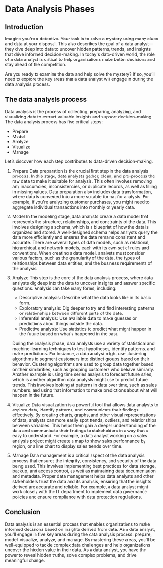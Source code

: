 # Data Analysis Phases

## Introduction
Imagine you're a detective. Your task is to solve a mystery using many clues and data at your disposal. This also describes the goal of a data analyst—they dive deep into data to uncover hidden patterns, trends, and insights that drive informed decision-making. In today's data-driven world, the role of a data analyst is critical to help organizations make better decisions and stay ahead of the competition. 

Are you ready to examine the data and help solve the mystery? If so, you’ll need to explore the key areas that a data analyst will engage in during the data analysis process.

## The data analysis process
Data analysis is the process of collecting, preparing, analyzing, and visualizing data to extract valuable insights and support decision-making. The data analysis process has five critical steps: 

- Prepare
- Model
- Analyze
- Visualize
- Manage

Let’s discover how each step contributes to data-driven decision-making.

1. Prepare
Data preparation is the crucial first step in the data analysis process. In this stage, data analysts gather, clean, and pre-process the raw data to make it suitable for analysis. This often involves removing any inaccuracies, inconsistencies, or duplicate records, as well as filling in missing values. Data preparation also includes data transformation, where data is converted into a more suitable format for analysis. For example, if you're analyzing customer purchases, you might need to aggregate individual transactions into monthly or yearly data.

2. Model
In the modeling stage, data analysts create a data model that represents the structure, relationships, and constraints of the data. This involves designing a schema, which is a blueprint of how the data is organized and stored. A well-designed schema helps analysts query the data more efficiently and ensures the data remains consistent and accurate. There are several types of data models, such as relational, hierarchical, and network models, each with its own set of rules and conventions. When creating a data model, analysts must consider various factors, such as the granularity of the data, the types of relationships between data entities, and the business requirements of the analysis.

3. Analyze
This step is the core of the data analysis process, where data analysts dig deep into the data to uncover insights and answer specific questions. Analysis can take many forms, including:

    - Descriptive analysis: Describe what the data looks like in its basic form. 
    - Exploratory analysis: Dig deeper to try and find interesting patterns or relationships between different parts of the data. 
    - Inferential analysis: Use available data to make guesses or predictions about things outside the data.
    - Predictive analysis: Use statistics to predict what might happen in the future based on what's happened in the past.

    During the analysis phase, data analysts use a variety of statistical and machine-learning techniques to test hypotheses, identify patterns, and make predictions. For instance, a data analyst might use clustering algorithms to segment customers into distinct groups based on their behavior. Clustering algorithms are used to group data together based on their similarities, such as grouping customers who behave similarly. Another example is using time series analysis to forecast future sales, which is another algorithm data analysts might use to predict future trends. This involves looking at patterns in data over time, such as sales numbers, and using that information to make predictions about what will happen in the future.

4. Visualize
Data visualization is a powerful tool that allows data analysts to explore data, identify patterns, and communicate their findings effectively. By creating charts, graphs, and other visual representations of data, analysts can more easily spot trends, outliers, and relationships between variables. This helps them gain a deeper understanding of the data and communicate their findings to stakeholders in a way that's easy to understand. For example, a data analyst working on a sales analysis project might create a map to show sales performance by region, or a line chart to display sales trends over time.

5. Manage 
Data management is a critical aspect of the data analysis process that ensures the integrity, consistency, and security of the data being used. This involves implementing best practices for data storage, backup, and access control, as well as maintaining data documentation and metadata. Proper data management helps data analysts and other stakeholders trust the data and its analysis, ensuring that the insights derived are accurate and reliable. For example, a data analyst might work closely with the IT department to implement data governance policies and ensure compliance with data protection regulations.

## Conclusion
Data analysis is an essential process that enables organizations to make informed decisions based on insights derived from data. As a data analyst, you'll engage in five key areas during the data analysis process: prepare, model, visualize, analyze, and manage. By mastering these areas, you'll be well-equipped to tackle complex data challenges and help organizations uncover the hidden value in their data. As a data analyst, you have the power to reveal hidden truths, solve complex problems, and drive meaningful change.

